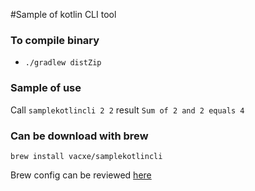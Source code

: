 #Sample of kotlin CLI tool

### To compile binary
- `./gradlew distZip`

### Sample of use
Call `samplekotlincli 2 2`
result `Sum of 2 and 2 equals 4`

### Can be download with brew
`brew install vacxe/samplekotlincli`

Brew config can be reviewed [here](https://github.com/Vacxe/homebrew-tap/tree/master/Formula/samplekotlincli.rb)

